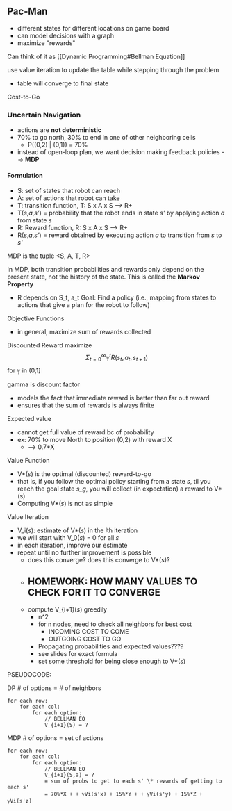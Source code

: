 
## Pac-Man
- different states for different locations on game board
- can model decisions with a graph
- maximize "rewards"

Can think of it as [[Dynamic Programming#Bellman Equation]]

use value iteration to update the table while stepping through the problem
- table will converge to final state

Cost-to-Go

### Uncertain Navigation
- actions are **not deterministic**
- 70% to go north, 30% to end in one of other neighboring cells
	- P((0,2) | (0,1)) = 70%
- instead of open-loop plan, we want decision making feedback policies --> **MDP**

#### Formulation
- S: set of states that robot can reach
- A: set of actions that robot can take
- T: transition function, T: S x A x S --> R+
- T(*s*,*a*,*s'*) = probability that the robot ends in state *s'* by applying action *a* from state *s*
- R: Reward function, R: S x A x S --> R+
- R(*s*,*a*,*s'*) = reward obtained by executing action *a* to transition from *s* to *s'*

MDP is the tuple <S, A, T, R>

In MDP, both transition probabilities and rewards only depend on the present state, not the history of the state. This is called the **Markov Property**
- R depends on S_t, a_t
Goal: Find a policy (i.e., mapping from states to actions that give a plan for the robot to follow)

Objective Functions
- in general, maximize sum of rewards collected

Discounted Reward
maximize
$$
Σ^∞_{t=0}ℽ^tR(s_t,a_t,s_{t+1})
$$
for ℽ in (0,1]

gamma is discount factor
- models the fact that immediate reward is better than far out reward
- ensures that the sum of rewards is always finite

Expected value
- cannot get full value of reward bc of probability
- ex: 70% to move North to position (0,2) with reward X
	- --> 0.7\*X

Value Function
- V\*(*s*) is the optimal (discounted) reward-to-go
- that is, if you follow the optimal policy starting from a state *s*, til you reach the goal state *s_g*, you will collect (in expectation) a reward to V\*(*s*) 
- Computing V\*(*s*) is not as simple

Value Iteration
-  V_i(*s*): estimate of V\*(*s*) in the *i*th iteration
- we will start with  V_0(*s*) = 0 for all *s*
- in each iteration, improve our estimate
- repeat until no further improvement is possible
	- does this converge? does this converge to V\*(*s*)?
	- ## HOMEWORK: HOW MANY VALUES TO CHECK FOR IT TO CONVERGE
	- compute V_{i+1}(*s*) greedily
		- n^2
		- for n nodes, need to check all neighbors for best cost
			- INCOMING COST TO COME
			- OUTGOING COST TO GO
		- Propagating probabilities and expected values????
		- see slides for exact formula
		- set some threshold for being close enough to V\*(*s*)

PSEUDOCODE:

DP
\# of options = \# of neighbors
```
for each row:
	for each col:
		for each option:
			// BELLMAN EQ
			V_{i+1}(S) = ?
```


MDP
\# of options = set of actions
```
for each row:
	for each col:
		for each option:
			// BELLMAN EQ
			V_{i+1}(S,a) = ?
			= sum of probs to get to each s' \* rewards of getting to each s'
			= 70%*X + + ℽVi(s'x) + 15%*Y + + ℽVi(s'y) + 15%*Z + ℽVi(s'z)
```